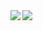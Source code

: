 <img align="left" src="https://github-readme-stats.vercel.app/api?username=mistercxmpy&theme=dark&show_icons=true" />
<img align="left" src="https://github-readme-stats.vercel.app/api/top-langs/?username=mistercxmpy&layout=compact" />
